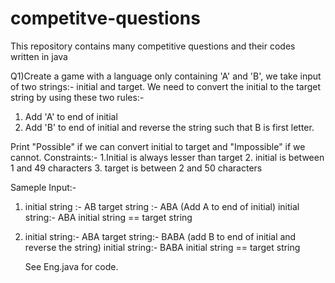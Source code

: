 # competitve-questions
This repository contains many competitive questions and their codes written in java

Q1)Create a game with a language only containing 'A' and 'B', we take input of two strings:- initial and target. We need to convert the initial to the target string by using these two rules:-
  1. Add 'A' to end of initial
  2. Add 'B' to end of initial and reverse the string such that B is first letter.
  
Print "Possible" if we can convert initial to target and "Impossible" if we cannot.
Constraints:-
  1.Initial is always lesser than target
  2. initial is between 1 and 49 characters
  3. target is between 2 and 50 characters
  
 
 Sameple Input:-
 1. initial string :- AB
    target string :- ABA
    (Add A to end of initial)
    initial string:- ABA
    initial string == target string
    
2. initial string:- ABA
    target string:- BABA
    (add B to end of initial and reverse the string)
    initial string:- BABA
    initial string == target string
    
     See Eng.java for code.
    
 
